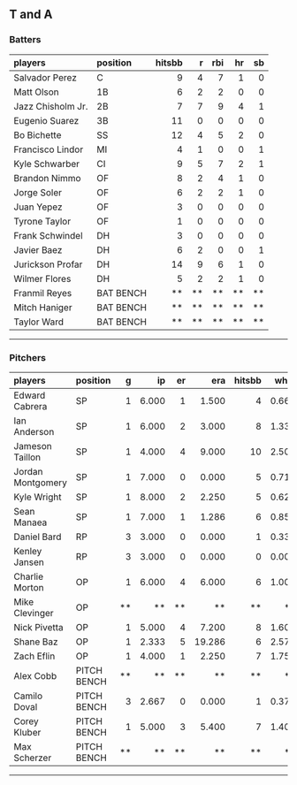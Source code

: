 ## T and A

### Batters

 
|players           |position  | hitsbb|  r| rbi| hr| sb| 
|:-----------------|:---------|------:|--:|---:|--:|--:| 
|Salvador Perez    |C         |      9|  4|   7|  1|  0| 
|Matt Olson        |1B        |      6|  2|   2|  0|  0| 
|Jazz Chisholm Jr. |2B        |      7|  7|   9|  4|  1| 
|Eugenio Suarez    |3B        |     11|  0|   0|  0|  0| 
|Bo Bichette       |SS        |     12|  4|   5|  2|  0| 
|Francisco Lindor  |MI        |      4|  1|   0|  0|  1| 
|Kyle Schwarber    |CI        |      9|  5|   7|  2|  1| 
|Brandon Nimmo     |OF        |      8|  2|   4|  1|  0| 
|Jorge Soler       |OF        |      6|  2|   2|  1|  0| 
|Juan Yepez        |OF        |      3|  0|   0|  0|  0| 
|Tyrone Taylor     |OF        |      1|  0|   0|  0|  0| 
|Frank Schwindel   |DH        |      3|  0|   0|  0|  0| 
|Javier Baez       |DH        |      6|  2|   0|  0|  1| 
|Jurickson Profar  |DH        |     14|  9|   6|  1|  0| 
|Wilmer Flores     |DH        |      5|  2|   2|  1|  0| 
|Franmil Reyes     |BAT BENCH |     **| **|  **| **| **| 
|Mitch Haniger     |BAT BENCH |     **| **|  **| **| **| 
|Taylor Ward       |BAT BENCH |     **| **|  **| **| **| 


* * *

### Pitchers

 
|players           |position    |  g|    ip| er|    era| hitsbb|  whip| so|  w| sv| 
|:-----------------|:-----------|--:|-----:|--:|------:|------:|-----:|--:|--:|--:| 
|Edward Cabrera    |SP          |  1| 6.000|  1|  1.500|      4| 0.667|  4|  1|  0| 
|Ian Anderson      |SP          |  1| 6.000|  2|  3.000|      8| 1.333|  5|  1|  0| 
|Jameson Taillon   |SP          |  1| 4.000|  4|  9.000|     10| 2.500|  3|  0|  0| 
|Jordan Montgomery |SP          |  1| 7.000|  0|  0.000|      5| 0.714|  5|  1|  0| 
|Kyle Wright       |SP          |  1| 8.000|  2|  2.250|      5| 0.625|  7|  1|  0| 
|Sean Manaea       |SP          |  1| 7.000|  1|  1.286|      6| 0.857|  3|  1|  0| 
|Daniel Bard       |RP          |  3| 3.000|  0|  0.000|      1| 0.333|  3|  0|  1| 
|Kenley Jansen     |RP          |  3| 3.000|  0|  0.000|      0| 0.000|  4|  0|  3| 
|Charlie Morton    |OP          |  1| 6.000|  4|  6.000|      6| 1.000| 12|  0|  0| 
|Mike Clevinger    |OP          | **|    **| **|     **|     **|    **| **| **| **| 
|Nick Pivetta      |OP          |  1| 5.000|  4|  7.200|      8| 1.600| 11|  0|  0| 
|Shane Baz         |OP          |  1| 2.333|  5| 19.286|      6| 2.571|  2|  0|  0| 
|Zach Eflin        |OP          |  1| 4.000|  1|  2.250|      7| 1.750|  2|  0|  0| 
|Alex Cobb         |PITCH BENCH | **|    **| **|     **|     **|    **| **| **| **| 
|Camilo Doval      |PITCH BENCH |  3| 2.667|  0|  0.000|      1| 0.375|  4|  2|  0| 
|Corey Kluber      |PITCH BENCH |  1| 5.000|  3|  5.400|      7| 1.400|  5|  1|  0| 
|Max Scherzer      |PITCH BENCH | **|    **| **|     **|     **|    **| **| **| **| 


* * *


